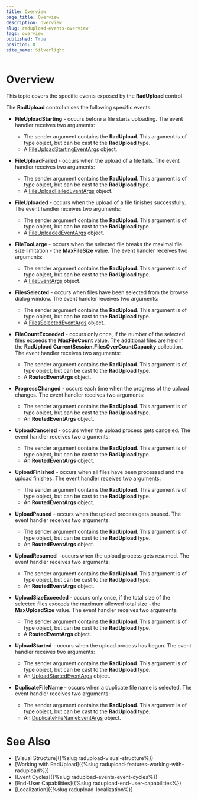 ```yaml
---
title: Overview
page_title: Overview
description: Overview
slug: radupload-events-overview
tags: overview
published: True
position: 0
site_name: Silverlight
---
```


# Overview

This topic covers the specific events exposed by the __RadUpload__ control.

The __RadUpload__ control raises the following specific events: 

* __FileUploadStarting__ - occurs before a file starts uploading. The event handler receives two arguments:  
	* The sender argument contains the __RadUpload__. This argument is of type object, but can be cast to the __RadUpload__ type.  
	* A [FileUploadStartingEventArgs](http://www.telerik.com/help/silverlight/t_telerik_windows_controls_fileuploadstartingeventargs.html) object.								

* __FileUploadFailed__ - occurs when the upload of a file fails. The event handler receives two arguments:
	* The sender argument contains the __RadUpload__. This argument is of type object, but can be cast to the __RadUpload__ type.  
	* A [FileUploadFailedEventArgs](http://www.telerik.com/help/silverlight/t_telerik_windows_controls_fileuploadfailedeventargs.html) object.								

* __FileUploaded__ - occurs when the upload of a file finishes successfully. The event handler receives two arguments:  
	* The sender argument contains the __RadUpload__. This argument is of type object, but can be cast to the __RadUpload__ type.  
	* A [FileUploadedEventArgs](http://www.telerik.com/help/silverlight/t_telerik_windows_controls_fileuploadedeventargs.html) object.								

* __FileTooLarge__ - occurs when the selected file breaks the maximal file size limitation - the __MaxFileSize__ value. The event handler receives two arguments:
	* The sender argument contains the __RadUpload__. This argument is of type object, but can be cast to the __RadUpload__ type.  
	* A [FileEventArgs](http://www.telerik.com/help/silverlight/t_telerik_windows_controls_fileeventargs.html) object.  

* __FilesSelected__ - occurs when files have been selected from the browse dialog window. The event handler receives two arguments:  
	* The sender argument contains the __RadUpload__. This argument is of type object, but can be cast to the __RadUpload__ type.  
	* A [FilesSelectedEventArgs](http://www.telerik.com/help/silverlight/t_telerik_windows_controls_filesselectedeventargs.html) object.  								

* __FileCountExceeded__ - occurs only once, if the number of the selected files exceeds the __MaxFileCount__ value. The additional files are held in the __RadUpload CurrentSession.FilesOverCountCapacity__ collection. The event handler receives two arguments:  
	* The sender argument contains the __RadUpload__. This argument is of type object, but can be cast to the __RadUpload__ type.  
	* A __RoutedEventArgs__ object.  								

* __ProgressChanged__ - occurs each time when the progress of the upload changes. The event handler receives two arguments:  
	* The sender argument contains the __RadUpload__. This argument is of type object, but can be cast to the __RadUpload__ type.  
	* An __RoutedEventArgs__ object.  

* __UploadCanceled__ - occurs when the upload process gets canceled. The event handler receives two arguments:  
	* The sender argument contains the __RadUpload__. This argument is of type object, but can be cast to the __RadUpload__ type.  
	* An __RoutedEventArgs__ object.								

* __UploadFinished__ - occurs when all files have been processed and the upload finishes. The event handler receives two arguments:
	* The sender argument contains the __RadUpload__. This argument is of type object, but can be cast to the __RadUpload__ type.
	* An __RoutedEventArgs__ object.								

* __UploadPaused__ - occurs when the upload process gets paused. The event handler receives two arguments:
	* The sender argument contains the __RadUpload__. This argument is of type object, but can be cast to the __RadUpload__ type.  
	* An __RoutedEventArgs__ object.  
	
* __UploadResumed__ - occurs when the upload process gets resumed. The event handler receives two arguments:
	* The sender argument contains the __RadUpload__. This argument is of type object, but can be cast to the __RadUpload__ type.								
	* An __RoutedEventArgs__ object.								

* __UploadSizeExceeded__ - occurs only once, if the total size of the selected files exceeds the maximum allowed total size - the __MaxUploadSize__ value. The event handler receives two arguments:  
	* The sender argument contains the __RadUpload__. This argument is of type object, but can be cast to the __RadUpload__ type.
	* A __RoutedEventArgs__ object.								

* __UploadStarted__ - occurs when the upload process has begun. The event handler receives two arguments:
	* The sender argument contains the __RadUpload__. This argument is of type object, but can be cast to the __RadUpload__ type.
	* An [UploadStartedEventArgs](http://www.telerik.com/help/silverlight/t_telerik_windows_controls_uploadstartedeventargs.html) object.

* __DuplicateFileName__ - occurs when a duplicate file name is selected. The event handler receives two arguments:  
	* The sender argument contains the __RadUpload__. This argument is of type object, but can be cast to the __RadUpload__ type.  
	* An [DuplicateFileNameEventArgs](http://www.telerik.com/help/silverlight/t_telerik_windows_controls_upload_eventarguments_duplicatefilenameeventargs.html) object.								

# See Also
 * [Visual Structure]({%slug radupload-visual-structure%})
 * [Working with RadUpload]({%slug radupload-features-working-with-radupload%})
 * [Event Cycles]({%slug radupload-events-event-cycles%})
 * [End-User Capabilities]({%slug radupload-end-user-capabilities%})
 * [Localization]({%slug radupload-localization%})